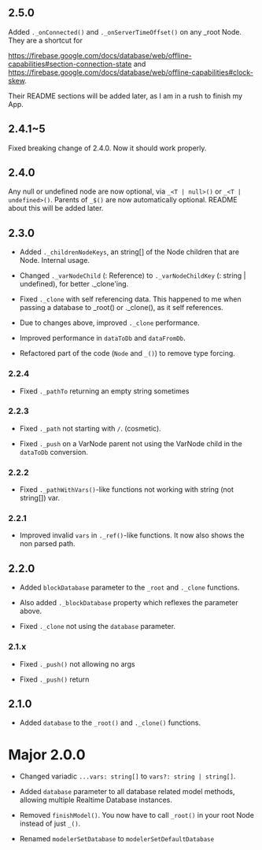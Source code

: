 ## 2.5.0

Added `._onConnected()` and `._onServerTimeOffset()` on any _root Node. They are a shortcut for

https://firebase.google.com/docs/database/web/offline-capabilities#section-connection-state and https://firebase.google.com/docs/database/web/offline-capabilities#clock-skew.

Their README sections will be added later, as I am in a rush to finish my App.

## 2.4.1~5

Fixed breaking change of 2.4.0. Now it should work properly.


## 2.4.0

Any null or undefined node are now optional, via `_<T | null>()` or `_<T | undefined>()`. Parents of `_$()` are now automatically optional. README about this will be added later.


## 2.3.0

- Added `._childrenNodeKeys`, an string[] of the Node children that are Node. Internal usage.

- Changed `._varNodeChild` (: Reference) to `._varNodeChildKey` (: string | undefined), for better ._clone'ing.

- Fixed `._clone` with self referencing data. This happened to me when passing a database to _root() or ._clone(),
as it self references.

- Due to changes above, improved `._clone` performance.

- Improved performance in `dataToDb` and `dataFromDb`.

- Refactored part of the code (`Node` and `_()`) to remove type forcing.


### 2.2.4

- Fixed `._pathTo` returning an empty string sometimes

### 2.2.3

- Fixed `._path` not starting with `/`. (cosmetic).

- Fixed `._push` on a VarNode parent not using the VarNode child in the `dataToDb` conversion.

### 2.2.2

- Fixed `._pathWithVars()`-like functions not working with string (not string[]) var.

### 2.2.1

- Improved invalid `vars` in `._ref()`-like functions. It now also shows the non parsed path.

## 2.2.0

- Added `blockDatabase` parameter to the `_root` and `._clone` functions.

- Also added `._blockDatabase` property which reflexes the parameter above.

- Fixed `._clone` not using the `database` parameter.

### 2.1.x

-  Fixed `._push()` not allowing no args

-  Fixed `._push()` return

## 2.1.0

-  Added `database` to the `_root()` and `._clone()` functions.

# Major 2.0.0

-  Changed variadic `...vars: string[]` to `vars?: string | string[]`.

-  Added `database` parameter to all database related model methods, allowing multiple Realtime Database instances.

-  Removed `finishModel()`. You now have to call `_root()` in your root Node instead of just `_()`.

-  Renamed `modelerSetDatabase` to `modelerSetDefaultDatabase`